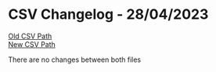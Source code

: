 # CSV Changelog - 28/04/2023

[Old CSV Path](assertions-csv/oldManual.csv)  
[New CSV Path](assertions-csv/manual.csv)

There are no changes between both files
